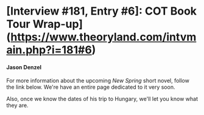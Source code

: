# [Interview #181, Entry #6]: COT Book Tour Wrap-up](https://www.theoryland.com/intvmain.php?i=181#6)

#### Jason Denzel

For more information about the upcoming
*New Spring*
short novel, follow the link below. We're have an entire page dedicated to it very soon.

Also, once we know the dates of his trip to Hungary, we'll let you know what they are.

